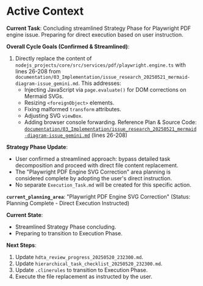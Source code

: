 # Active Context

**Current Task**: Concluding streamlined Strategy Phase for Playwright PDF engine issue. Preparing for direct execution based on user instruction.

**Overall Cycle Goals (Confirmed & Streamlined)**:
1.  Directly replace the content of `nodejs_projects/core/src/services/pdf/playwright.engine.ts` with lines 26-208 from `documentation/03_Implementation/issue_research_20250521_mermaid-diagram-issue_gemini.md`. This addresses:
    *   Injecting JavaScript via `page.evaluate()` for DOM corrections on Mermaid SVGs.
    *   Resizing `<foreignObject>` elements.
    *   Fixing malformed `transform` attributes.
    *   Adjusting SVG `viewBox`.
    *   Adding browser console forwarding.
Reference Plan & Source Code: [`documentation/03_Implementation/issue_research_20250521_mermaid-diagram-issue_gemini.md`](documentation/03_Implementation/issue_research_20250521_mermaid-diagram-issue_gemini.md) (lines 26-208)

**Strategy Phase Update**:
- User confirmed a streamlined approach: bypass detailed task decomposition and proceed with direct file content replacement.
- The "Playwright PDF Engine SVG Correction" area planning is considered complete by adopting the user's direct instruction.
- No separate `Execution_Task.md` will be created for this specific action.

**`current_planning_area`**: "Playwright PDF Engine SVG Correction" (Status: Planning Complete - Direct Execution Instructed)

**Current State**:
- Streamlined Strategy Phase concluding.
- Preparing to transition to Execution Phase.

**Next Steps**:
1.  Update `hdta_review_progress_20250520_232300.md`.
2.  Update `hierarchical_task_checklist_20250520_232300.md`.
3.  Update `.clinerules` to transition to Execution Phase.
4.  Execute the file replacement as instructed by the user.
